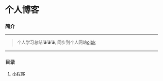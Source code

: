 # 个人博客
### 简介
***
> 个人学习总结💣💣💣,  同步到个人网站[ojbk](https://blog.ojbk.fun) 
***

### 目录
1. [小程序](README1.md)
